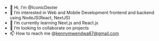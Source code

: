 - 👋 Hi, I’m @IconicDexter
- 👀 I’m interested in Web and Mobile Development frontend and backend using NodeJS(React, NextJS) 
- 🌱 I’m currently learning Next.js and React.js
- 💞️ I’m looking to collaborate on projects
- 📫 How to reach me @kennymwendwa67@gmail.com

<!---
IconicDexter/IconicDexter is a ✨ special ✨ repository because its `README.md` (this file) appears on your GitHub profile.
You can click the Preview link to take a look at your changes.
--->
